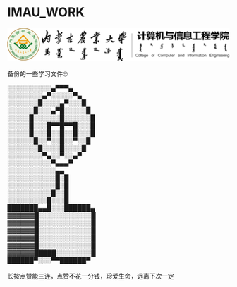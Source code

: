 # IMAU_WORK
<img src="大学/IMAU.png">

备份的一些学习文件🤓<br>

░░░░░░░░░░▄▀▀▀▄<br>
░░░░░░░░▄▀░░░░░▀▄<br>
░░░░░░░█░░░░▄▀░░░█<br>
░░░░░░█░░░▄▀█░░░░░█<br>
░░░░░█░░░░░░█░░░░░░█<br>
░░░░░█░░░█▀▀█▀▀█░░░█<br>
░░░░░█░░░█░░█░░█░░░█<br>
░░░░░░█░░▀░░█░░▀░░█<br>
░░░░░░░█░░░░█░░░░█<br>
░░░░░░░░▀▄░░▀░░▄▀<br>
░░░░░░░░░░▀▄▄▄▀<br>
░░░░░░░░░░░▄▄<br>
░░░░░░░░░░░█░█<br>
░░░░░░░░░░░█░█<br>
░░░░░░░░░░█░░█<br>
░░░░░░░░░█░░░█<br>
███████▄▄█░░░██████▄<br>
▓▓▓▓▓▓█░░░░░░░░░░░░█<br>
▓▓▓▓▓▓█░░░░░░░░░░░░█<br>
▓▓▓▓▓▓█░░░░░░░░░░░░█<br>
▓▓▓▓▓▓█░░░░░░░░░░░░█<br>
▓▓▓▓▓▓█░░░░░░░░░░░░█<br>
▓▓▓▓▓▓█████░░░░░░░░█<br>
██████▀░░░▀▀██████▀<br>
<br>
长按点赞能三连，点赞不花一分钱，珍爱生命，远离下次一定

